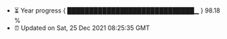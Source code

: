 - ⏳ Year progress { █████████████████████████████▁ } 98.18 %
- ⏰ Updated on Sat, 25 Dec 2021 08:25:35 GMT

